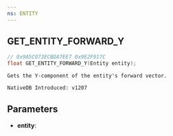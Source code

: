 ```yaml
---
ns: ENTITY
---
```

## GET_ENTITY_FORWARD_Y

```c
// 0x9A5C073ECBDA7EE7 0x9E2F917C
float GET_ENTITY_FORWARD_Y(Entity entity);
```

```
Gets the Y-component of the entity's forward vector.

NativeDB Introduced: v1207
```

## Parameters
* **entity**:
